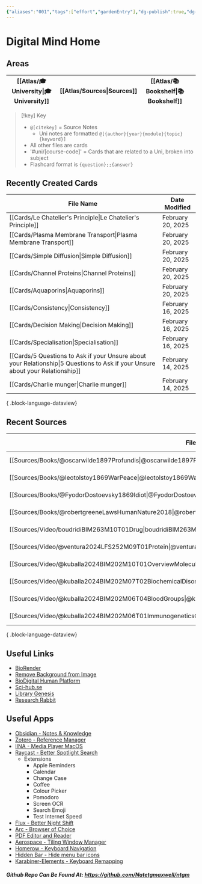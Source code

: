 ```yaml
---
{"aliases":"001","tags":["effort","gardenEntry"],"dg-publish":true,"dg-home":true,"permalink":"/spaces/ntm-digital-mind-site/digital-mind-home/","dgPassFrontmatter":true}
---
```


# Digital Mind Home

## Areas

| [[Atlas/🎓 University\|🎓 University]] | [[Atlas/Sources\|Sources]] | [[Atlas/📚 Bookshelf\|📚 Bookshelf]] |     |
| ----------------- | ----------- | ---------------- | --- |

> [!key] Key
> - `@[citekey]` = Source Notes
> 	- Uni notes are formatted `@[{author}{year}{module}{topic}{keyword}]`
> - All other files are cards
> - '#uni/[course-code]' = Cards that are related to a Uni, broken into subject
> - Flashcard format is `{question};;{answer}`

## Recently Created Cards

| File Name                                                                                                                         | Date Modified     |
| --------------------------------------------------------------------------------------------------------------------------------- | ----------------- |
| [[Cards/Le Chatelier's Principle\|Le Chatelier's Principle]]                                                                   | February 20, 2025 |
| [[Cards/Plasma Membrane Transport\|Plasma Membrane Transport]]                                                                 | February 20, 2025 |
| [[Cards/Simple Diffusion\|Simple Diffusion]]                                                                                   | February 20, 2025 |
| [[Cards/Channel Proteins\|Channel Proteins]]                                                                                   | February 20, 2025 |
| [[Cards/Aquaporins\|Aquaporins]]                                                                                               | February 20, 2025 |
| [[Cards/Consistency\|Consistency]]                                                                                             | February 16, 2025 |
| [[Cards/Decision Making\|Decision Making]]                                                                                     | February 16, 2025 |
| [[Cards/Specialisation\|Specialisation]]                                                                                       | February 16, 2025 |
| [[Cards/5 Questions to Ask if your Unsure about your Relationship\|5 Questions to Ask if your Unsure about your Relationship]] | February 14, 2025 |
| [[Cards/Charlie munger\|Charlie munger]]                                                                                       | February 14, 2025 |

{ .block-language-dataview}

## Recent Sources

| File Name                                                                                                           | Date Modified     | Type  |
| ------------------------------------------------------------------------------------------------------------------- | ----------------- | ----- |
| [[Sources/Books/@oscarwilde1897Profundis\|@oscarwilde1897Profundis]]                                             | February 16, 2025 | Book  |
| [[Sources/Books/@leotolstoy1869WarPeace\|@leotolstoy1869WarPeace]]                                               | February 16, 2025 | Book  |
| [[Sources/Books/@FyodorDostoevsky1869Idiot\|@FyodorDostoevsky1869Idiot]]                                         | February 16, 2025 | Book  |
| [[Sources/Books/@robertgreeneLawsHumanNature2018\|@robertgreeneLawsHumanNature2018]]                             | January 09, 2025  | Book  |
| [[Sources/Video/boudridiBIM263M10T01Drug\|boudridiBIM263M10T01Drug]]                                             | December 24, 2024 | Video |
| [[Sources/Video/@ventura2024LFS252M09T01Protein\|@ventura2024LFS252M09T01Protein]]                               | December 24, 2024 | Video |
| [[Sources/Video/@kuballa2024BIM202M10T01OverviewMolecular\|@kuballa2024BIM202M10T01OverviewMolecular]]           | December 24, 2024 | Video |
| [[Sources/Video/@kuballa2024BIM202M07T02BiochemicalDisorders\|@kuballa2024BIM202M07T02BiochemicalDisorders]]     | December 24, 2024 | Video |
| [[Sources/Video/@kuballa2024BIM202M06T04BloodGroups\|@kuballa2024BIM202M06T04BloodGroups]]                       | December 24, 2024 | Video |
| [[Sources/Video/@kuballa2024BIM202M06T01ImmunogeneticsOverview\|@kuballa2024BIM202M06T01ImmunogeneticsOverview]] | December 24, 2024 | Video |

{ .block-language-dataview}

## Useful Links

- [BioRender](https://app.biorender.com/)
- [Remove Background from Image](https://www.remove.bg/)
- [BioDigital Human Platform](https://human.biodigital.com/explore)
- [Sci-hub.se](https://sci-hub.se/)
- [Library Genesis](https://libgen.rs/)
- [Research Rabbit](https://researchrabbitapp.com/home)

## Useful Apps

- [Obsidian - Notes & Knowledge](https://obsidian.md/)
- [Zotero - Reference Manager](https://www.zotero.org/)
- [IINA - Media Player MacOS](https://iina.io/)
- [Raycast - Better Spotlight Search](https://www.raycast.com/)
	- Extensions
		- Apple Reminders
		- Calendar
		- Change Case
		- Coffee
		- Colour Picker
		- Pomodoro
		- Screen OCR
		- Search Emoji
		- Test Internet Speed
- [Flux - Better Night Shift](https://justgetflux.com/)
- [Arc - Browser of Choice](https://arc.net/)
- [PDF Editor and Reader](https://pdfexpert.com/)
- [Aerospace - Tiling Window Manager](https://github.com/nikitabobko/AeroSpace)
- [Homerow - Keyboard Navigation](https://www.homerow.app/)
- [Hidden Bar - Hide menu bar icons](https://superbits.co/hidden/)
- [Karabiner-Elements - Keyboard Remapping](https://karabiner-elements.pqrs.org/)

##### Github Repo Can Be Found At: https://github.com/Natetgmaxwell/ntgm